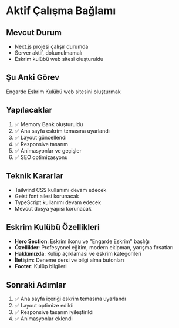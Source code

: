# Aktif Çalışma Bağlamı

## Mevcut Durum
- Next.js projesi çalışır durumda
- Server aktif, dokunulmamalı
- Eskrim kulübü web sitesi oluşturuldu

## Şu Anki Görev
Engarde Eskrim Kulübü web sitesini oluşturmak

## Yapılacaklar
1. ✅ Memory Bank oluşturuldu
2. ✅ Ana sayfa eskrim temasına uyarlandı
3. ✅ Layout güncellendi
4. ✅ Responsive tasarım
5. ✅ Animasyonlar ve geçişler
6. ✅ SEO optimizasyonu

## Teknik Kararlar
- Tailwind CSS kullanımı devam edecek
- Geist font ailesi korunacak
- TypeScript kullanımı devam edecek
- Mevcut dosya yapısı korunacak

## Eskrim Kulübü Özellikleri
- **Hero Section**: Eskrim ikonu ve "Engarde Eskrim" başlığı
- **Özellikler**: Profesyonel eğitim, modern ekipman, yarışma fırsatları
- **Hakkımızda**: Kulüp açıklaması ve eskrim kategorileri
- **İletişim**: Deneme dersi ve bilgi alma butonları
- **Footer**: Kulüp bilgileri

## Sonraki Adımlar
1. ✅ Ana sayfa içeriği eskrim temasına uyarlandı
2. ✅ Layout optimize edildi
3. ✅ Responsive tasarım iyileştirildi
4. ✅ Animasyonlar eklendi 